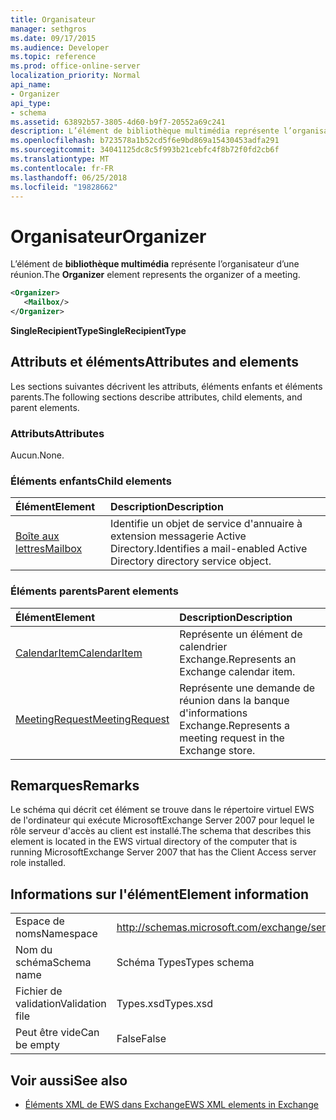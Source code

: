 ```yaml
---
title: Organisateur
manager: sethgros
ms.date: 09/17/2015
ms.audience: Developer
ms.topic: reference
ms.prod: office-online-server
localization_priority: Normal
api_name:
- Organizer
api_type:
- schema
ms.assetid: 63892b57-3805-4d60-b9f7-20552a69c241
description: L’élément de bibliothèque multimédia représente l’organisateur d’une réunion.
ms.openlocfilehash: b723578a1b52cd5f6e9bd869a15430453adfa291
ms.sourcegitcommit: 34041125dc8c5f993b21cebfc4f8b72f0fd2cb6f
ms.translationtype: MT
ms.contentlocale: fr-FR
ms.lasthandoff: 06/25/2018
ms.locfileid: "19828662"
---
```

# <a name="organizer"></a><span data-ttu-id="3501e-103">Organisateur</span><span class="sxs-lookup"><span data-stu-id="3501e-103">Organizer</span></span>

<span data-ttu-id="3501e-104">L’élément de **bibliothèque multimédia** représente l’organisateur d’une réunion.</span><span class="sxs-lookup"><span data-stu-id="3501e-104">The **Organizer** element represents the organizer of a meeting.</span></span> 
  
```xml
<Organizer>
   <Mailbox/>
</Organizer>
```

<span data-ttu-id="3501e-105">**SingleRecipientType**</span><span class="sxs-lookup"><span data-stu-id="3501e-105">**SingleRecipientType**</span></span>

## <a name="attributes-and-elements"></a><span data-ttu-id="3501e-106">Attributs et éléments</span><span class="sxs-lookup"><span data-stu-id="3501e-106">Attributes and elements</span></span>

<span data-ttu-id="3501e-107">Les sections suivantes décrivent les attributs, éléments enfants et éléments parents.</span><span class="sxs-lookup"><span data-stu-id="3501e-107">The following sections describe attributes, child elements, and parent elements.</span></span>
  
### <a name="attributes"></a><span data-ttu-id="3501e-108">Attributs</span><span class="sxs-lookup"><span data-stu-id="3501e-108">Attributes</span></span>

<span data-ttu-id="3501e-109">Aucun.</span><span class="sxs-lookup"><span data-stu-id="3501e-109">None.</span></span>
  
### <a name="child-elements"></a><span data-ttu-id="3501e-110">Éléments enfants</span><span class="sxs-lookup"><span data-stu-id="3501e-110">Child elements</span></span>

|<span data-ttu-id="3501e-111">**Élément**</span><span class="sxs-lookup"><span data-stu-id="3501e-111">**Element**</span></span>|<span data-ttu-id="3501e-112">**Description**</span><span class="sxs-lookup"><span data-stu-id="3501e-112">**Description**</span></span>|
|:-----|:-----|
|[<span data-ttu-id="3501e-113">Boîte aux lettres</span><span class="sxs-lookup"><span data-stu-id="3501e-113">Mailbox</span></span>](mailbox.md) <br/> |<span data-ttu-id="3501e-114">Identifie un objet de service d'annuaire à extension messagerie Active Directory.</span><span class="sxs-lookup"><span data-stu-id="3501e-114">Identifies a mail-enabled Active Directory directory service object.</span></span>  <br/> |
   
### <a name="parent-elements"></a><span data-ttu-id="3501e-115">Éléments parents</span><span class="sxs-lookup"><span data-stu-id="3501e-115">Parent elements</span></span>

|<span data-ttu-id="3501e-116">**Élément**</span><span class="sxs-lookup"><span data-stu-id="3501e-116">**Element**</span></span>|<span data-ttu-id="3501e-117">**Description**</span><span class="sxs-lookup"><span data-stu-id="3501e-117">**Description**</span></span>|
|:-----|:-----|
|[<span data-ttu-id="3501e-118">CalendarItem</span><span class="sxs-lookup"><span data-stu-id="3501e-118">CalendarItem</span></span>](calendaritem.md) <br/> |<span data-ttu-id="3501e-119">Représente un élément de calendrier Exchange.</span><span class="sxs-lookup"><span data-stu-id="3501e-119">Represents an Exchange calendar item.</span></span>  <br/> |
|[<span data-ttu-id="3501e-120">MeetingRequest</span><span class="sxs-lookup"><span data-stu-id="3501e-120">MeetingRequest</span></span>](meetingrequest.md) <br/> |<span data-ttu-id="3501e-121">Représente une demande de réunion dans la banque d'informations Exchange.</span><span class="sxs-lookup"><span data-stu-id="3501e-121">Represents a meeting request in the Exchange store.</span></span>  <br/> |
   
## <a name="remarks"></a><span data-ttu-id="3501e-122">Remarques</span><span class="sxs-lookup"><span data-stu-id="3501e-122">Remarks</span></span>

<span data-ttu-id="3501e-123">Le schéma qui décrit cet élément se trouve dans le répertoire virtuel EWS de l'ordinateur qui exécute MicrosoftExchange Server 2007 pour lequel le rôle serveur d'accès au client est installé.</span><span class="sxs-lookup"><span data-stu-id="3501e-123">The schema that describes this element is located in the EWS virtual directory of the computer that is running MicrosoftExchange Server 2007 that has the Client Access server role installed.</span></span>
  
## <a name="element-information"></a><span data-ttu-id="3501e-124">Informations sur l'élément</span><span class="sxs-lookup"><span data-stu-id="3501e-124">Element information</span></span>

|||
|:-----|:-----|
|<span data-ttu-id="3501e-125">Espace de noms</span><span class="sxs-lookup"><span data-stu-id="3501e-125">Namespace</span></span>  <br/> |http://schemas.microsoft.com/exchange/services/2006/types  <br/> |
|<span data-ttu-id="3501e-126">Nom du schéma</span><span class="sxs-lookup"><span data-stu-id="3501e-126">Schema name</span></span>  <br/> |<span data-ttu-id="3501e-127">Schéma Types</span><span class="sxs-lookup"><span data-stu-id="3501e-127">Types schema</span></span>  <br/> |
|<span data-ttu-id="3501e-128">Fichier de validation</span><span class="sxs-lookup"><span data-stu-id="3501e-128">Validation file</span></span>  <br/> |<span data-ttu-id="3501e-129">Types.xsd</span><span class="sxs-lookup"><span data-stu-id="3501e-129">Types.xsd</span></span>  <br/> |
|<span data-ttu-id="3501e-130">Peut être vide</span><span class="sxs-lookup"><span data-stu-id="3501e-130">Can be empty</span></span>  <br/> |<span data-ttu-id="3501e-131">False</span><span class="sxs-lookup"><span data-stu-id="3501e-131">False</span></span>  <br/> |
   
## <a name="see-also"></a><span data-ttu-id="3501e-132">Voir aussi</span><span class="sxs-lookup"><span data-stu-id="3501e-132">See also</span></span>

- [<span data-ttu-id="3501e-133">Éléments XML de EWS dans Exchange</span><span class="sxs-lookup"><span data-stu-id="3501e-133">EWS XML elements in Exchange</span></span>](ews-xml-elements-in-exchange.md)

